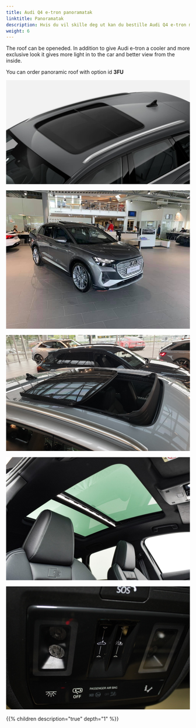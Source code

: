 ```yaml
---
title: Audi Q4 e-tron panoramatak
linktitle: Panoramatak
description: Hvis du vil skille deg ut kan du bestille Audi Q4 e-tron med panoramatak.
weight: 6
---
```


The roof can be openeded. In addition to give Audi e-tron a cooler and more exclusive look it gives more light in to the car and better view from the inside.

You can order panoramic roof with option id **3FU**

![Panoramic roof](panoramaroof.jpg "Panoramatak")

![Panoramic roof](openroof.jpg "Taket kan tiltes")

![Panoramic roof](openroof_2.jpg "Taket kan åpnes helt for å gi deg kabiorelt følelsen")

![Panoric roof](inside.jpg "Taket dekker båder for og baksiden")

![Panoramic roof](control.jpg "Takkontrollene")

{{% children description="true" depth="1" %}}
